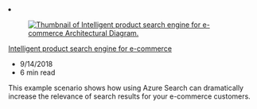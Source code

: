 <!-- This file is automatically generated by build/architectures/build_index.py. Any updates will be lost. -->

<!-- markdownlint-disable MD033 -->

<li class="grid-item item-column" data-categories="Web Analytics ">
<article class="card">
    <div class="card-header has-margin-bottom-none" aria-hidden="true">
        <figure class="image diagram has-height-175 has-overflow-hidden level">
            <a href="/azure/architecture/example-scenario/apps/ecommerce-search"><img src="/azure/architecture/browse/thumbs/ecommerce-search.png" class="diagram" alt="Thumbnail of Intelligent product search engine for e-commerce Architectural Diagram." data-linktype="relative-path"></a>
        </figure>
    </div>
    <div class="card-content">
        <a class="card-content-title has-margin-top-none" href="/azure/architecture/example-scenario/apps/ecommerce-search">
            <p>Intelligent product search engine for e-commerce</p>
        </a>
        <ul class="card-content-metadata">
            <li>9/14/2018</li>
            <li>6 min read</li>
        </ul>
        <p class="card-content-description">This example scenario shows how using Azure Search can dramatically increase the relevance of search results for your e-commerce customers.</p>
        <div class="bottom-to-top-fade is-hidden-mobile"></div>
    </div>
</article>
</li>
